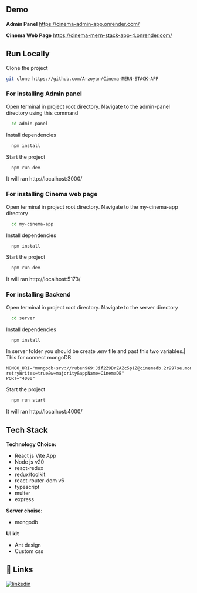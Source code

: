 ## Demo

**Admin Panel**
https://cinema-admin-app.onrender.com/

**Cinema Web Page**
https://cinema-mern-stack-app-4.onrender.com/

## Run Locally

Clone the project

```bash
git clone https://github.com/Arzoyan/Cinema-MERN-STACK-APP
```

### For installing Admin panel

Open terminal in project root directory. Navigate to the admin-panel directory using this command

```bash
  cd admin-panel
```

Install dependencies

```bash
  npm install
```

Start the project

```bash
  npm run dev
```

It will ran http://localhost:3000/

### For installing Cinema web page

Open terminal in project root directory. Navigate to the my-cinema-app directory

```bash
  cd my-cinema-app
```

Install dependencies

```bash
  npm install
```

Start the project

```bash
  npm run dev
```

It will ran http://localhost:5173/

### For installing Backend

Open terminal in project root directory. Navigate to the server directory

```bash
  cd server
```

Install dependencies

```bash
  npm install
```

In server folder you should be create .env file and past this two variables.|
This for connect mongoDB

```
MONGO_URI="mongodb+srv://ruben969:Jif2Z9DrZAZc5p1Z@cinemadb.2r997se.mongodb.net/?retryWrites=true&w=majority&appName=CinemaDB"
PORT="4000"
```

Start the project

```bash
  npm run start
```

It will ran http://localhost:4000/

## Tech Stack

**Technology Choice:**

- React js Vite App
- Node js v20
- react-redux
- redux/toolkit
- react-router-dom v6
- typescript
- multer
- express

**Server choise:**

- mongodb

**UI kit**

- Ant design
- Custom css

## 🔗 Links

[![linkedin](https://img.shields.io/badge/linkedin-0A66C2?style=for-the-badge&logo=linkedin&logoColor=white)](https://www.linkedin.com/in/ruben-arzoyan/)
